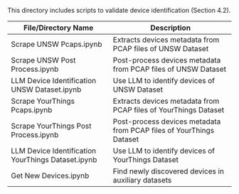 This directory includes scripts to validate device identification (Section 4.2).

| File/Directory Name                                | Description                                                         |
|----------------------------------------------------|---------------------------------------------------------------------|
| Scrape UNSW Pcaps.ipynb                            | Extracts devices metadata from PCAP files of UNSW Dataset           |
| Scrape UNSW Post Process.ipynb                     | Post-process devices metadata from PCAP files of UNSW Dataset       |
| LLM Device Identification UNSW Dataset.ipynb       | Use LLM to identify devices of UNSW Dataset                         |
| Scrape YourThings Pcaps.ipynb                      | Extracts devices metadata from PCAP files of YourThings Dataset     |
| Scrape YourThings Post Process.ipynb               | Post-process devices metadata from PCAP files of YourThings Dataset |
| LLM Device Identification YourThings Dataset.ipynb | Use LLM to identify devices of YourThings Dataset                   |
| Get New Devices.ipynb                              | Find newly discovered devices in auxiliary datasets                 |